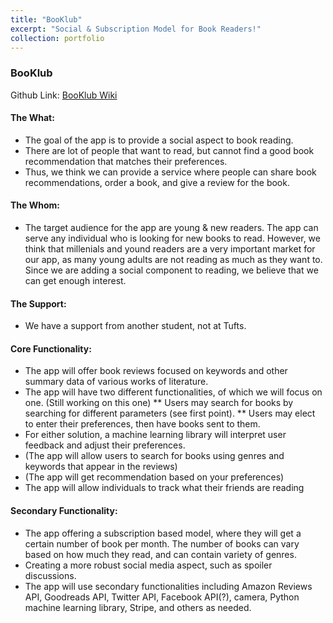 ```yaml
---
title: "BooKlub"
excerpt: "Social & Subscription Model for Book Readers!"
collection: portfolio
---
```


### BooKlub
Github Link: [BooKlub Wiki](https://github.com/smalik02/BookClub/wiki "BooKlub Wiki")

#### The What:
* The goal of the app is to provide a social aspect to book reading.
* There are lot of people that want to read, but cannot find a good book recommendation that matches their preferences.
* Thus, we think we can provide a service where people can share book recommendations, order a book, and give a review for the book.
  
#### The Whom:
* The target audience for the app are young & new readers.
  The app can serve any individual who is looking for new books to read. However, we think that millenials and yound readers are a very important market for our app, as many young adults are not reading as much as they want to. Since we are adding a social component to reading, we believe that we can get enough interest.
  
#### The Support:
* We have a support from another student, not at Tufts.

#### Core Functionality:
* The app will offer book reviews focused on keywords and other summary data of various works of literature.
* The app will have two different functionalities, of which we will focus on one. (Still working on this one)
** Users may search for books by searching for different parameters (see first point).
** Users may elect to enter their preferences, then have books sent to them.
* For either solution, a machine learning library will interpret user feedback and adjust their preferences.
* (The app will allow users to search for books using genres and keywords that appear in the reviews)
* (The app will get recommendation based on your preferences)
* The app will allow individuals to track what their friends are reading

#### Secondary Functionality:
* The app offering a subscription based model, where they will get a certain number of book per month. The number of books can vary based on how much they read, and can contain variety of genres.
* Creating a more robust social media aspect, such as spoiler discussions.
* The app will use secondary functionalities including Amazon Reviews API, Goodreads API, Twitter API, Facebook API(?), camera, Python machine learning library, Stripe, and others as needed.
